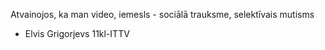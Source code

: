 Atvainojos, ka man video, iemesls - sociālā trauksme, selektīvais mutisms
- Elvis Grigorjevs 11kl-ITTV
